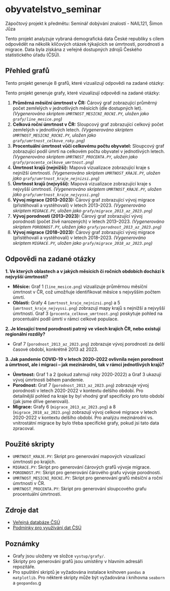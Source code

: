 # obyvatelstvo_seminar
Zápočtový projekt k předmětu: Seminář dobývání znalostí - NAIL121, Šimon Jůza

Tento projekt analyzuje vybraná demografická data České republiky s cílem odpovědět na několik klíčových otázek týkajících se úmrtnosti, porodnosti a migrace. Data byla získána z veřejně dostupných zdrojů Českého statistického úřadu (ČSÚ).

## Přehled grafů

Tento projekt generuje 8 grafů, které vizualizují odpovědi na zadané otázky:

Tento projekt generuje grafy, které vizualizují odpovědi na zadané otázky:

1.  **Průměrná měsíční úmrtnost v ČR:** Čárový graf zobrazující průměrný počet zemřelých v jednotlivých měsících (dle dostupných let). *(Vygenerováno skriptem `UMRTNOST_MESICNI_ROCNI.PY`, uložen jako `grafy/line_mesice.png`)*
2.  **Celková roční úmrtnost v ČR:** Sloupcový graf zobrazující celkový počet zemřelých v jednotlivých letech. *(Vygenerováno skriptem `UMRTNOST_MESICNI_ROCNI.PY`, uložen jako `grafy/umrtnost_celkove_roky.png`)*
3.  **Procentuální úmrtnost vůči celkovému počtu obyvatel:** Sloupcový graf zobrazující podíl úmrtí na celkovém počtu obyvatel v jednotlivých letech. *(Vygenerováno skriptem `UMRTNOST_PROCENTA.PY`, uložen jako `grafy/procenta_celkove_umrtnost.png`)*
4.  **Úmrtnost krajů (nejnižší):** Mapová vizualizace zobrazující kraje s nejnižší úmrtností. *(Vygenerováno skriptem `UMRTNOST_KRAJE.PY`, uložen jako `grafy/umrtnost_kraje_nejnizsi.png`)*
5.  **Úmrtnost krajů (nejvyšší):** Mapová vizualizace zobrazující kraje s nejvyšší úmrtností. *(Vygenerováno skriptem `UMRTNOST_KRAJE.PY`, uložen jako `grafy/umrtnost_kraje_nejvyssi.png`)*
6.  **Vývoj migrace (2013–2023):** Čárový graf zobrazující vývoj migrace (přistěhovalí a vystěhovalí) v letech 2013–2023. *(Vygenerováno skriptem `MIGRACE.PY`, uložen jako `grafy/migrace_2013_az_2023.png`)*
7.  **Vývoj porodnosti (2013–2023):** Čárový graf zobrazující vývoj porodnosti (počet živě narozených) v letech 2013–2023. *(Vygenerováno skriptem `PORODNOST.PY`, uložen jako `grafy/porodnost_2013_az_2023.png`)*
8.  **Vývoj migrace (2018–2023):** Čárový graf zobrazující vývoj migrace (přistěhovalí a vystěhovalí) v letech 2018–2023. *(Vygenerováno skriptem `MIGRACE.PY`, uložen jako `grafy/migrace_2018_az_2023.png`)*

## Odpovědi na zadané otázky

**1. Ve kterých oblastech a v jakých měsících či ročních obdobích dochází k nejvyšší úmrtnosti?**

* **Měsíce:** Graf 1 (`line_mesice.png`) vizualizuje průměrnou měsíční úmrtnost v ČR, což umožňuje identifikovat měsíce s nejvyšším počtem úmrtí.
* **Oblasti:** Grafy 4 (`umrtnost_kraje_nejnizsi.png`) a 5 (`umrtnost_kraje_nejvyssi.png`) zobrazují mapy krajů s nejnižší a nejvyšší úmrtností. Graf 3 (`procenta_celkove_umrtnost.png`) poskytuje pohled na procentuální podíl úmrtí v rámci celkové populace.

**2. Je klesající trend porodnosti patrný ve všech krajích ČR, nebo existují regionální rozdíly?**

* Graf 7 (`porodnost_2013_az_2023.png`) zobrazuje vývoj porodnosti za delší časové období, konkrétně 2013 až 2023.

**3. Jak pandemie COVID-19 v letech 2020–2022 ovlivnila nejen porodnost a úmrtnost, ale i migraci – jak mezinárodní, tak v rámci jednotlivých krajů?**

* **Úmrtnost:** Graf 1 a 2 (pokud zahrnují roky 2020-2022) a Graf 3 ukazují vývoj úmrtnosti během pandemie.
* **Porodnost:** Graf 7 (`porodnost_2013_az_2023.png`) zobrazuje vývoj porodnosti v letech 2020-2022 v kontextu delšího období. Pro detailnější pohled na kraje by byl vhodný graf specificky pro toto období (jak jsme dříve generovali).
* **Migrace:** Grafy 6 (`migrace_2013_az_2023.png`) a 8 (`migrace_2018_az_2023.png`) zobrazují vývoj celkové migrace v letech 2020-2022 v kontextu delšího období. Pro analýzu mezinárodní vs. vnitrostátní migrace by bylo třeba specifické grafy, pokud jsi tato data zpracoval.

## Použité skripty

* `UMRTNOST_KRAJE.PY`: Skript pro generování mapových vizualizací úmrtnosti po krajích.
* `MIGRACE.PY`: Skript pro generování čárových grafů vývoje migrace.
* `PORODNOST.PY`: Skript pro generování čárového grafu vývoje porodnosti.
* `UMRTNOST_MESICNI_ROCNI.PY`: Skript pro generování grafů měsíční a roční úmrtnosti v ČR.
* `UMRTNOST_PROCENTA.PY`: Skript pro generování sloupcového grafu procentuální úmrtnosti.

## Zdroje dat

* [Veřejná databáze ČSÚ](https://vdb.czso.cz/vdbvo2/faces/index.jsf?page=statistiky#katalog=30845)
* [Podmínky pro využívání dat ČSÚ](https://csu.gov.cz/podminky_pro_vyuzivani_a_dalsi_zverejnovani_statistickych_udaju_csu)

## Poznámky

* Grafy jsou uloženy ve složce `vystup/grafy/`.
* Skripty pro generování grafů jsou umístěny v hlavním adresáři repozitáře.
* Pro spuštění skriptů je vyžadována instalace knihoven `pandas` a `matplotlib`. Pro některé skripty může být vyžadována i knihovna `seaborn` a `geopandas`.g
